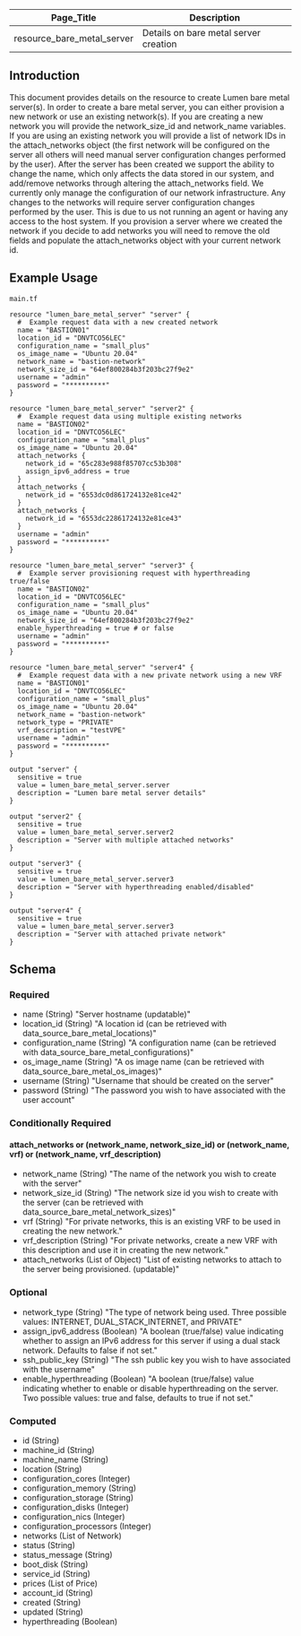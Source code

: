 | Page_Title                 | Description                           |
|----------------------------|---------------------------------------|
| resource_bare_metal_server | Details on bare metal server creation |

## Introduction
This document provides details on the resource to create Lumen bare metal server(s). In order to create a bare metal
server, you can either provision a new network or use an existing network(s). If you are creating a new network you will
provide the network_size_id and network_name variables. If you are using an existing network you will provide a list of
network IDs in the attach_networks object (the first network will be configured on the server all others will need manual
server configuration changes performed by the user). After the server has been created we support the ability to change
the name, which only affects the data stored in our system, and add/remove networks through altering the attach_networks
field. We currently only manage the configuration of our network infrastructure. Any changes to the networks will require
server configuration changes performed by the user. This is due to us not running an agent or having any access to the
host system. If you provision a server where we created the network if you decide to add networks you will need to
remove the old fields and populate the attach_networks object with your current network id.

## Example Usage
`main.tf`
```hcl
resource "lumen_bare_metal_server" "server" {
  #  Example request data with a new created network
  name = "BASTION01"
  location_id = "DNVTCO56LEC"
  configuration_name = "small_plus"
  os_image_name = "Ubuntu 20.04"
  network_name = "bastion-network"
  network_size_id = "64ef800284b3f203bc27f9e2"
  username = "admin"
  password = "**********"
}

resource "lumen_bare_metal_server" "server2" {
  #  Example request data using multiple existing networks
  name = "BASTION02"
  location_id = "DNVTCO56LEC"
  configuration_name = "small_plus"
  os_image_name = "Ubuntu 20.04"
  attach_networks {
    network_id = "65c283e988f85707cc53b308"
    assign_ipv6_address = true
  }
  attach_networks {
    network_id = "6553dc0d861724132e81ce42"
  }
  attach_networks {
    network_id = "6553dc22861724132e81ce43"
  }
  username = "admin"
  password = "**********"
}

resource "lumen_bare_metal_server" "server3" {
  #  Example server provisioning request with hyperthreading true/false
  name = "BASTION02"
  location_id = "DNVTCO56LEC"
  configuration_name = "small_plus"
  os_image_name = "Ubuntu 20.04"
  network_size_id = "64ef800284b3f203bc27f9e2"
  enable_hyperthreading = true # or false
  username = "admin"
  password = "**********"
}

resource "lumen_bare_metal_server" "server4" {
  #  Example request data with a new private network using a new VRF
  name = "BASTION01"
  location_id = "DNVTCO56LEC"
  configuration_name = "small_plus"
  os_image_name = "Ubuntu 20.04"
  network_name = "bastion-network"
  network_type = "PRIVATE"
  vrf_description = "testVPE"
  username = "admin"
  password = "**********"
}

output "server" {
  sensitive = true
  value = lumen_bare_metal_server.server
  description = "Lumen bare metal server details"
}

output "server2" {
  sensitive = true
  value = lumen_bare_metal_server.server2
  description = "Server with multiple attached networks"
}

output "server3" {
  sensitive = true
  value = lumen_bare_metal_server.server3
  description = "Server with hyperthreading enabled/disabled"
}

output "server4" {
  sensitive = true
  value = lumen_bare_metal_server.server3
  description = "Server with attached private network"
}
```

## Schema

### Required
- name (String) "Server hostname (updatable)"
- location_id (String) "A location id (can be retrieved with data_source_bare_metal_locations)"
- configuration_name (String) "A configuration name (can be retrieved with data_source_bare_metal_configurations)"
- os_image_name (String) "A os image name (can be retrieved with data_source_bare_metal_os_images)"
- username (String) "Username that should be created on the server"
- password (String) "The password you wish to have associated with the user account"

### Conditionally Required
#### attach_networks or (network_name, network_size_id) or (network_name, vrf) or (network_name, vrf_description)
- network_name (String) "The name of the network you wish to create with the server"
- network_size_id (String) "The network size id you wish to create with the server (can be retrieved with data_source_bare_metal_network_sizes)"
- vrf (String) "For private networks, this is an existing VRF to be used in creating the new network."
- vrf_description (String) "For private networks, create a new VRF with this description and use it in creating the new network."
- attach_networks (List of Object) "List of existing networks to attach to the server being provisioned. (updatable)"

### Optional
- network_type (String) "The type of network being used. Three possible values: INTERNET, DUAL_STACK_INTERNET, and PRIVATE"
- assign_ipv6_address (Boolean) "A boolean (true/false) value indicating whether to assign an IPv6 address
  for this server if using a dual stack network. Defaults to false if not set."
- ssh_public_key (String) "The ssh public key you wish to have associated with the username"
- enable_hyperthreading (Boolean) "A boolean (true/false) value indicating whether to enable or disable hyperthreading on the server. Two possible values: true and false, defaults to true if not set."

### Computed
- id (String)
- machine_id (String)
- machine_name (String)
- location (String)
- configuration_cores (Integer)
- configuration_memory (String)
- configuration_storage (String)
- configuration_disks (Integer)
- configuration_nics (Integer)
- configuration_processors (Integer)
- networks (List of Network)
- status (String)
- status_message (String)
- boot_disk (String)
- service_id (String)
- prices (List of Price)
- account_id (String)
- created (String)
- updated (String)
- hyperthreading (Boolean)
